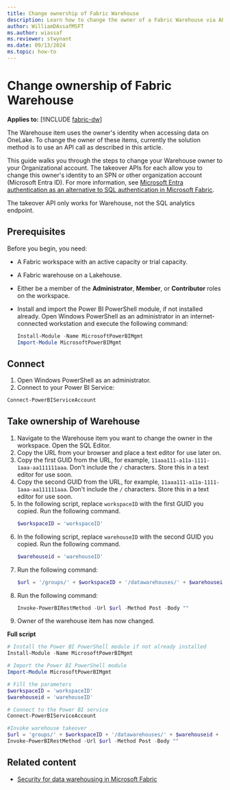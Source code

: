 ```yaml
---
title: Change ownership of Fabric Warehouse
description: Learn how to change the owner of a Fabric Warehouse via API call.
author: WilliamDAssafMSFT
ms.author: wiassaf
ms.reviewer: stwynant
ms.date: 09/13/2024
ms.topic: how-to
---
```


# Change ownership of Fabric Warehouse

**Applies to:** [!INCLUDE [fabric-dw](includes/applies-to-version/fabric-dw.md)]

The Warehouse item uses the owner's identity when accessing data on OneLake. To change the owner of these items, currently the solution method is to use an API call as described in this article.

This guide walks you through the steps to change your Warehouse owner to your Organizational account. The takeover APIs for each allow you to change this owner's identity to an SPN or other organization account (Microsoft Entra ID). For more information, see [Microsoft Entra authentication as an alternative to SQL authentication in Microsoft Fabric](entra-id-authentication.md).

The takeover API only works for Warehouse, not the SQL analytics endpoint.
 
## Prerequisites

Before you begin, you need:

- A Fabric workspace with an active capacity or trial capacity.
- A Fabric warehouse on a Lakehouse.
- Either be a member of the **Administrator**, **Member**, or **Contributor** roles on the workspace.
- Install and import the Power BI PowerShell module, if not installed already. Open Windows PowerShell as an administrator in an internet-connected workstation and execute the following command:

  ```powershell
  Install-Module -Name MicrosoftPowerBIMgmt
  Import-Module MicrosoftPowerBIMgmt 
  ```

## Connect

1. Open Windows PowerShell as an administrator.
1. Connect to your Power BI Service:
  ```powershell
  Connect-PowerBIServiceAccount
  ```

## Take ownership of Warehouse

1. Navigate to the Warehouse item you want to change the owner in the workspace. Open the SQL Editor.
1. Copy the URL from your browser and place a text editor for use later on.
1. Copy the first GUID from the URL, for example, `11aaa111-a11a-1111-1aaa-aa111111aaa`. Don't include the `/` characters. Store this in a text editor for use soon.
1. Copy the second GUID from the URL, for example, `11aaa111-a11a-1111-1aaa-aa111111aaa`. Don't include the `/` characters. Store this in a text editor for use soon.
1. In the following script, replace `workspaceID` with the first GUID you copied. Run the following command.
    ```powershell
    $workspaceID = 'workspaceID'
    ```
1. In the following script, replace `warehouseID` with the second GUID you copied. Run the following command.
    ```powershell
    $warehouseid = 'warehouseID'
    ```
1. Run the following command:
    ```powershell
    $url = '/groups/' + $workspaceID + '/datawarehouses/' + $warehouseid + '/takeover'
    ```
1. Run the following command:
    ```powershell
    Invoke-PowerBIRestMethod -Url $url -Method Post -Body ""
    ```
1. Owner of the warehouse item has now changed.

**Full script**

```powershell
# Install the Power BI PowerShell module if not already installed
Install-Module -Name MicrosoftPowerBIMgmt

# Import the Power BI PowerShell module
Import-Module MicrosoftPowerBIMgmt

# Fill the parameters
$workspaceID = 'workspaceID'
$warehouseid = 'warehouseID'

# Connect to the Power BI service
Connect-PowerBIServiceAccount

#Invoke warehouse takeover
$url = 'groups/' + $workspaceID + '/datawarehouses/' + $warehouseid + '/takeover'
Invoke-PowerBIRestMethod -Url $url -Method Post -Body ""
```

## Related content

- [Security for data warehousing in Microsoft Fabric](security.md)
